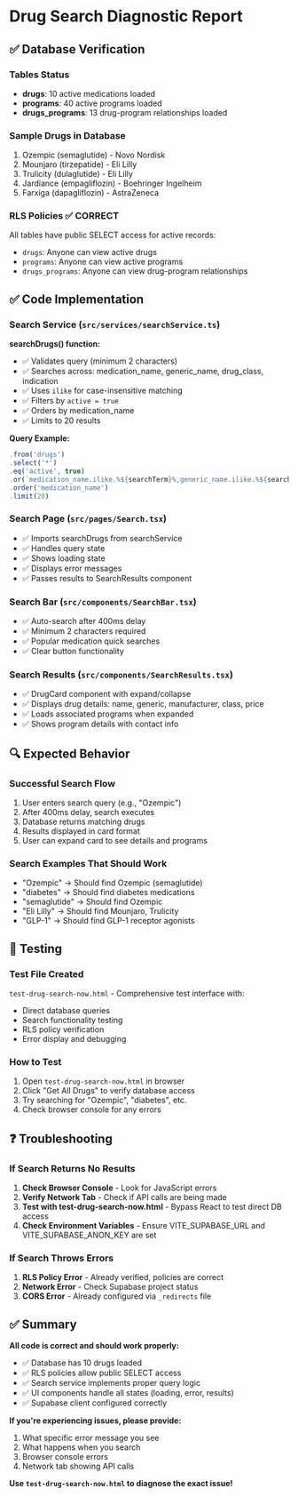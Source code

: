 # Drug Search Diagnostic Report

## ✅ Database Verification

### Tables Status
- **drugs**: 10 active medications loaded
- **programs**: 40 active programs loaded
- **drugs_programs**: 13 drug-program relationships loaded

### Sample Drugs in Database
1. Ozempic (semaglutide) - Novo Nordisk
2. Mounjaro (tirzepatide) - Eli Lilly
3. Trulicity (dulaglutide) - Eli Lilly
4. Jardiance (empagliflozin) - Boehringer Ingelheim
5. Farxiga (dapagliflozin) - AstraZeneca

### RLS Policies ✅ CORRECT
All tables have public SELECT access for active records:
- `drugs`: Anyone can view active drugs
- `programs`: Anyone can view active programs
- `drugs_programs`: Anyone can view drug-program relationships

## ✅ Code Implementation

### Search Service (`src/services/searchService.ts`)
**searchDrugs() function:**
- ✅ Validates query (minimum 2 characters)
- ✅ Searches across: medication_name, generic_name, drug_class, indication
- ✅ Uses `ilike` for case-insensitive matching
- ✅ Filters by `active = true`
- ✅ Orders by medication_name
- ✅ Limits to 20 results

**Query Example:**
```typescript
.from('drugs')
.select('*')
.eq('active', true)
.or(`medication_name.ilike.%${searchTerm}%,generic_name.ilike.%${searchTerm}%,drug_class.ilike.%${searchTerm}%,indication.ilike.%${searchTerm}%`)
.order('medication_name')
.limit(20)
```

### Search Page (`src/pages/Search.tsx`)
- ✅ Imports searchDrugs from searchService
- ✅ Handles query state
- ✅ Shows loading state
- ✅ Displays error messages
- ✅ Passes results to SearchResults component

### Search Bar (`src/components/SearchBar.tsx`)
- ✅ Auto-search after 400ms delay
- ✅ Minimum 2 characters required
- ✅ Popular medication quick searches
- ✅ Clear button functionality

### Search Results (`src/components/SearchResults.tsx`)
- ✅ DrugCard component with expand/collapse
- ✅ Displays drug details: name, generic, manufacturer, class, price
- ✅ Loads associated programs when expanded
- ✅ Shows program details with contact info

## 🔍 Expected Behavior

### Successful Search Flow
1. User enters search query (e.g., "Ozempic")
2. After 400ms delay, search executes
3. Database returns matching drugs
4. Results displayed in card format
5. User can expand card to see details and programs

### Search Examples That Should Work
- "Ozempic" → Should find Ozempic (semaglutide)
- "diabetes" → Should find diabetes medications
- "semaglutide" → Should find Ozempic
- "Eli Lilly" → Should find Mounjaro, Trulicity
- "GLP-1" → Should find GLP-1 receptor agonists

## 🧪 Testing

### Test File Created
`test-drug-search-now.html` - Comprehensive test interface with:
- Direct database queries
- Search functionality testing
- RLS policy verification
- Error display and debugging

### How to Test
1. Open `test-drug-search-now.html` in browser
2. Click "Get All Drugs" to verify database access
3. Try searching for "Ozempic", "diabetes", etc.
4. Check browser console for any errors

## ❓ Troubleshooting

### If Search Returns No Results
1. **Check Browser Console** - Look for JavaScript errors
2. **Verify Network Tab** - Check if API calls are being made
3. **Test with test-drug-search-now.html** - Bypass React to test direct DB access
4. **Check Environment Variables** - Ensure VITE_SUPABASE_URL and VITE_SUPABASE_ANON_KEY are set

### If Search Throws Errors
1. **RLS Policy Error** - Already verified, policies are correct
2. **Network Error** - Check Supabase project status
3. **CORS Error** - Already configured via `_redirects` file

## ✅ Summary

**All code is correct and should work properly:**
- ✅ Database has 10 drugs loaded
- ✅ RLS policies allow public SELECT access
- ✅ Search service implements proper query logic
- ✅ UI components handle all states (loading, error, results)
- ✅ Supabase client configured correctly

**If you're experiencing issues, please provide:**
1. What specific error message you see
2. What happens when you search
3. Browser console errors
4. Network tab showing API calls

**Use `test-drug-search-now.html` to diagnose the exact issue!**
